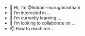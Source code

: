 - 👋 Hi, I’m @Indrani-muruganantham
- 👀 I’m interested in ...
- 🌱 I’m currently learning ...
- 💞️ I’m looking to collaborate on ...
- 📫 How to reach me ...

<!---
Indrani-muruganantham/Indrani-muruganantham is a ✨ special ✨ repository because its `README.md` (this file) appears on your GitHub profile.
You can click the Preview link to take a look at your changes.
--->
